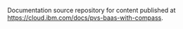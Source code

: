 

Documentation source repository for content published at https://cloud.ibm.com/docs/pvs-baas-with-compass.
